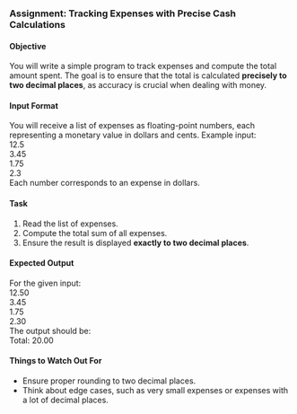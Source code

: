 ### **Assignment: Tracking Expenses with Precise Cash Calculations**  

#### **Objective**  
You will write a simple program to track expenses and compute the total amount spent. The goal is to ensure that the total is calculated **precisely to two decimal places**, as accuracy is crucial when dealing with money.  

#### **Input Format**  
You will receive a list of expenses as floating-point numbers, each representing a monetary value in dollars and cents. Example input:  
12.5  
3.45  
1.75  
2.3  
Each number corresponds to an expense in dollars.  

#### **Task**  
1. Read the list of expenses.  
2. Compute the total sum of all expenses.  
3. Ensure the result is displayed **exactly to two decimal places**.  

#### **Expected Output**  
For the given input:  
12.50  
3.45  
1.75  
2.30  
The output should be:  
Total: 20.00  
#### **Things to Watch Out For**  
- Ensure proper rounding to two decimal places.  
- Think about edge cases, such as very small expenses or expenses with a lot of decimal places.  